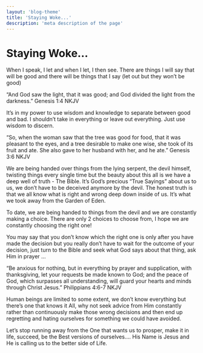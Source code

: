 ```yaml
---
layout: 'blog-theme'
title: 'Staying Woke...'
description: 'meta description of the page'
---
```



# Staying Woke…
When I speak, I let and when I let, I then see. There are things I will say that will be good and there will be things that I say (let out but they won’t be good) 

“And God saw the light, that it was good; and God divided the light from the darkness.”
Genesis 1:4 NKJV

It’s in my power to use wisdom and knowledge to separate between good and bad. I shouldn’t take in everything or leave out everything. Just use wisdom to discern.

“So, when the woman saw that the tree was good for food, that it was pleasant to the eyes, and a tree desirable to make one wise, she took of its fruit and ate. She also gave to her husband with her, and he ate.”
Genesis 3:6 NKJV

We are being handed over things from the lying serpent, the devil himself, twisting things every single time but the beauty about this all is we have a deep well of truth - The Bible. It’s God’s precious “True Sayings” about us to us, we don’t have to be deceived anymore by the devil.
The honest truth is that we all know what is right and wrong deep down inside of us.
It’s what we took away from the Garden of Eden.

To date, we are being handed to things from the devil and we are constantly making a choice. There are only 2 choices to choose from, I hope we are constantly choosing the right one!

You may say that you don’t know which the right one is only after you have made the decision but you really don’t have to wait for the outcome of your decision, just turn to the Bible and seek what God says about that thing, ask Him in prayer …

“Be anxious for nothing, but in everything by prayer and supplication, with thanksgiving, let your requests be made known to God; and the peace of God, which surpasses all understanding, will guard your hearts and minds through Christ Jesus.”
Philippians 4:6-7 NKJV

Human beings are limited to some extent, we don’t know everything but there’s one that knows it All, why not seek advice from Him constantly rather than continuously make those wrong decisions and then end up regretting and hating ourselves for something we could have avoided. 

Let’s stop running away from the One that wants us to prosper, make it in life, succeed, be the Best versions of ourselves…. His Name is Jesus and He is calling us to the better side of Life.
